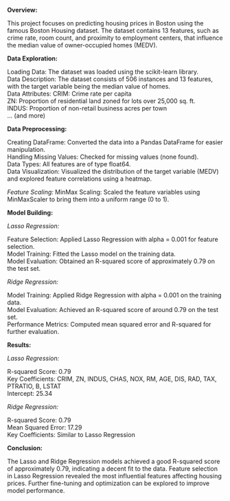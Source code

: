 **Overview:**

This project focuses on predicting housing prices in Boston using the famous Boston Housing dataset. The dataset contains 13 features, such as crime rate, room count, and proximity to employment centers, that influence the median value of owner-occupied homes (MEDV).

**Data Exploration:**

Loading Data: The dataset was loaded using the scikit-learn library.<br />
Data Description: The dataset consists of 506 instances and 13 features, with the target variable being the median value of homes.<br />
Data Attributes:
CRIM: Crime rate per capita<br />
ZN: Proportion of residential land zoned for lots over 25,000 sq. ft.<br />
INDUS: Proportion of non-retail business acres per town<br />
... (and more)

**Data Preprocessing:**

Creating DataFrame: Converted the data into a Pandas DataFrame for easier manipulation.<br />
Handling Missing Values: Checked for missing values (none found).<br />
Data Types: All features are of type float64.<br />
Data Visualization: Visualized the distribution of the target variable (MEDV) and explored feature correlations using a heatmap.<br />

*Feature Scaling:*
MinMax Scaling: Scaled the feature variables using MinMaxScaler to bring them into a uniform range (0 to 1).

**Model Building:**

*Lasso Regression:*

Feature Selection: Applied Lasso Regression with alpha = 0.001 for feature selection.<br />
Model Training: Fitted the Lasso model on the training data.<br />
Model Evaluation: Obtained an R-squared score of approximately 0.79 on the test set.

*Ridge Regression:*

Model Training: Applied Ridge Regression with alpha = 0.001 on the training data.<br />
Model Evaluation: Achieved an R-squared score of around 0.79 on the test set.<br />
Performance Metrics: Computed mean squared error and R-squared for further evaluation.

**Results:**

*Lasso Regression:*

R-squared Score: 0.79<br />
Key Coefficients: CRIM, ZN, INDUS, CHAS, NOX, RM, AGE, DIS, RAD, TAX, PTRATIO, B, LSTAT<br />
Intercept: 25.34

*Ridge Regression:*

R-squared Score: 0.79<br />
Mean Squared Error: 17.29<br />
Key Coefficients: Similar to Lasso Regression

**Conclusion:**

The Lasso and Ridge Regression models achieved a good R-squared score of approximately 0.79, indicating a decent fit to the data. Feature selection in Lasso Regression revealed the most influential features affecting housing prices. Further fine-tuning and optimization can be explored to improve model performance.
